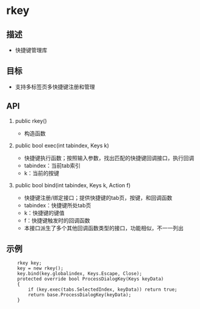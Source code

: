 # rkey

## 描述
- 快捷键管理库

## 目标
- 支持多标签页多快捷键注册和管理

## API
1. public rkey()
    - 构造函数
 
2. public bool exec(int tabindex, Keys k)
    - 快捷键执行函数；按照输入参数，找出匹配的快捷键回调接口，执行回调
    - tabindex：当前tab索引
    - k：当前的按键

3. public bool bind(int tabindex, Keys k, Action<Keys> f)
    - 快捷键注册/绑定接口；提供快捷键的tab页，按键，和回调函数
    - tabindex：快捷键所处tab页
    - k：快捷键的键值
    - f：快捷键触发时的回调函数
    - 本接口派生了多个其他回调函数类型的接口，功能相似，不一一列出

## 示例
```
    rkey key;
    key = new rkey();
    key.bind(key.globalindex, Keys.Escape, Close);
    protected override bool ProcessDialogKey(Keys keyData)
    {
        if (key.exec(tabs.SelectedIndex, keyData)) return true;
        return base.ProcessDialogKey(keyData);
    }
```